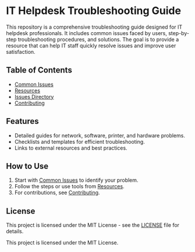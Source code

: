 # IT Helpdesk Troubleshooting Guide

This repository is a comprehensive troubleshooting guide designed for IT helpdesk professionals. It includes common issues faced by users, step-by-step troubleshooting procedures, and solutions. The goal is to provide a resource that can help IT staff quickly resolve issues and improve user satisfaction.

## Table of Contents
- [Common Issues](./common_issues.md)
- [Resources](./resources.md)
- [Issues Directory](./issues/)
- [Contributing](./CONTRIBUTING.md)

## Features
- Detailed guides for network, software, printer, and hardware problems.
- Checklists and templates for efficient troubleshooting.
- Links to external resources and best practices.

## How to Use
1. Start with [Common Issues](./common_issues.md) to identify your problem.
2. Follow the steps or use tools from [Resources](./resources.md).
3. For contributions, see [Contributing](./CONTRIBUTING.md).

## License
This project is licensed under the MIT License - see the [LICENSE](LICENSE) file for details.


This project is licensed under the MIT License.

